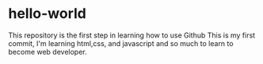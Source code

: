 # hello-world
This repository is the first step in learning how to use Github
This is my first commit, I'm learning html,css, and javascript and so much to learn to become web developer.
